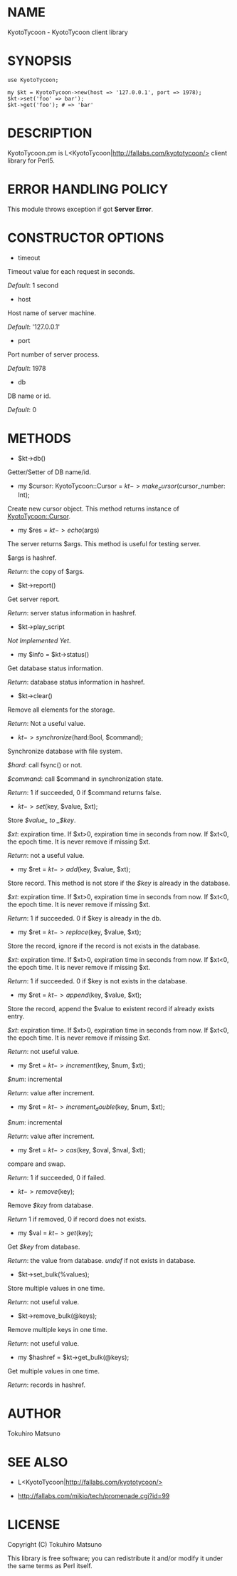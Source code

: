 # NAME

KyotoTycoon - KyotoTycoon client library

# SYNOPSIS

    use KyotoTycoon;

    my $kt = KyotoTycoon->new(host => '127.0.0.1', port => 1978);
    $kt->set('foo' => bar');
    $kt->get('foo'); # => 'bar'

# DESCRIPTION

KyotoTycoon.pm is L<KyotoTycoon|http://fallabs.com/kyototycoon/> client library for Perl5.

# ERROR HANDLING POLICY

This module throws exception if got __Server Error__.

# CONSTRUCTOR OPTIONS

- timeout

Timeout value for each request in seconds.

_Default_: 1 second

- host

Host name of server machine.

_Default_: '127.0.0.1'

- port

Port number of server process. 

_Default_: 1978 

- db

DB name or id.

_Default_: 0

# METHODS

- $kt->db()

Getter/Setter of DB name/id.

- my $cursor: KyotoTycoon::Cursor = $kt->make_cursor($cursor_number: Int);

Create new cursor object. This method returns instance of [KyotoTycoon::Cursor](http://search.cpan.org/perldoc?KyotoTycoon::Cursor).

- my $res = $kt->echo($args)

The server returns $args. This method is useful for testing server.

$args is hashref.

_Return_: the copy of $args.

- $kt->report()

Get server report.

_Return_: server status information in hashref.

- $kt->play_script

_Not Implemented Yet_.

- my $info = $kt->status()

Get database status information.

_Return_: database status information in hashref.

- $kt->clear()

Remove all elements for the storage.

_Return_: Not a useful value.

- $kt->synchronize($hard:Bool, $command);

Synchronize database with file system.

_$hard_: call fsync() or not.

_$command_: call $command in synchronization state.

_Return_: 1 if succeeded, 0 if $command returns false.

- $kt->set($key, $value, $xt);

Store _$value_ to _$key_.

_$xt_: expiration time. If $xt>0, expiration time in seconds from now. If $xt<0, the epoch time. It is never remove if missing $xt.

_Return_: not a useful value.

- my $ret = $kt->add($key, $value, $xt);

Store record. This method is not store if the _$key_ is already in the database.

_$xt_: expiration time. If $xt>0, expiration time in seconds from now. If $xt<0, the epoch time. It is never remove if missing $xt.

_Return_: 1 if succeeded. 0 if $key is already in the db.

- my $ret = $kt->replace($key, $value, $xt);

Store the record, ignore if the record is not exists in the database.

_$xt_: expiration time. If $xt>0, expiration time in seconds from now. If $xt<0, the epoch time. It is never remove if missing $xt.

_Return_: 1 if succeeded. 0 if $key is not exists in the database.

- my $ret = $kt->append($key, $value, $xt);

Store the record, append the $value to existent record if already exists entry.

_$xt_: expiration time. If $xt>0, expiration time in seconds from now. If $xt<0, the epoch time. It is never remove if missing $xt.

_Return_: not useful value. 

- my $ret = $kt->increment($key, $num, $xt);

_$num_: incremental

_Return_: value after increment. 

- my $ret = $kt->increment_double($key, $num, $xt);

_$num_: incremental

_Return_: value after increment. 

- my $ret = $kt->cas($key, $oval, $nval, $xt);

compare and swap.

_Return_: 1 if succeeded, 0 if failed.

- $kt->remove($key);

Remove _$key_ from database.

_Return_ 1 if removed, 0 if record does not exists.

- my $val = $kt->get($key);

Get _$key_ from database.

_Return_: the value from database. _undef_ if not exists in database.

- $kt->set_bulk(\%values);

Store multiple values in one time.

_Return_: not useful value.

- $kt->remove_bulk(\@keys);

Remove multiple keys in one time.

_Return_: not useful value.

- my $hashref = $kt->get_bulk(\@keys);

Get multiple values in one time.

_Return_: records in hashref.

# AUTHOR

Tokuhiro Matsuno <tokuhirom AAJKLFJEF GMAIL COM>

# SEE ALSO

- L<KyotoTycoon|http://fallabs.com/kyototycoon/>

- http://fallabs.com/mikio/tech/promenade.cgi?id=99

# LICENSE

Copyright (C) Tokuhiro Matsuno

This library is free software; you can redistribute it and/or modify
it under the same terms as Perl itself.